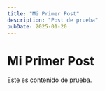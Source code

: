 ```yaml
---
title: "Mi Primer Post"
description: "Post de prueba"
pubDate: 2025-01-20
---
```


# Mi Primer Post

Este es contenido de prueba.